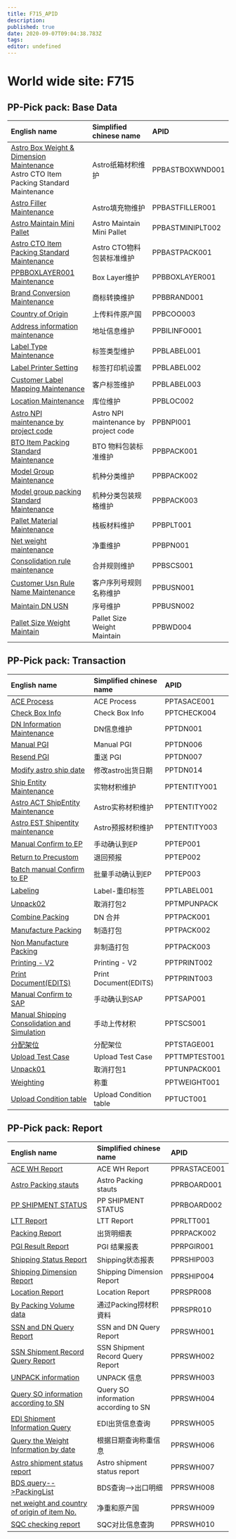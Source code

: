 ```yaml
---
title: F715_APID
description: 
published: true
date: 2020-09-07T09:04:38.783Z
tags: 
editor: undefined
---
```


# **World wide site: F715**

## **PP-Pick pack: Base Data**

| English name                                                 | Simplified chinese name               | APID             |
| :------------------------------------------------------------ | :------------------------------------- | :---------------- |
| [Astro Box Weight & Dimension Maintenance](PP_F715/BASEDATA/WCQ_F715_PPBASTBOXWND001_UI.md)<br>Astro CTO Item Packing Standard Maintenance | Astro纸箱材积维护                     | PPBASTBOXWND001  |
| [Astro Filler Maintenance](PP_F715/BASEDATA/WCQ_F715_PPBASTFILLER001_UI.md) | Astro填充物维护                       | PPBASTFILLER001  |
| [Astro Maintain Mini Pallet](PP_F715/BASEDATA/WCQ_F715_PPBASTMINIPLT002_UI.md) | Astro Maintain Mini Pallet            | PPBASTMINIPLT002 |
| [Astro CTO Item Packing Standard Maintenance](PP_F715/BASEDATA/WCQ_F715_PPBASTPACK001_UI.md) | Astro CTO物料包装标准维护             | PPBASTPACK001    |
| [PPBBOXLAYER001 Maintenance](PP_F715/BASEDATA/WCQ_F715_PPBBOXLAYER001_UI.md) | Box Layer维护                         | PPBBOXLAYER001   |
| [Brand Conversion Maintenance](PP_F715/BASEDATA/WCQ_F715_PPBBRAND001_UI.md) | 商标转换维护                          | PPBBRAND001      |
| [Country of Origin](PP_F715/BASEDATA/WCQ_F715_PPBCOO003_UI.md) | 上传料件原产国                        | PPBCOO003        |
| [Address information maintenance](PP_F715/BASEDATA/WCQ_F715_PPBILINFO001_UI.md) | 地址信息维护                          | PPBILINFO001     |
| [Label Type Maintenance](PP_F715/BASEDATA/WCQ_F715_PPBLABEL001_UI.md) | 标签类型维护                          | PPBLABEL001      |
| [Label Printer Setting](PP_F715/BASEDATA/WCQ_F715_PPBLABEL002_UI.md) | 标签打印机设置                        | PPBLABEL002      |
| [Customer Label Mapping Maintenance](PP_F715/BASEDATA/WCQ_F715_PPBLABEL003_UI.md) | 客户标签维护                          | PPBLABEL003      |
| [Location Maintenance](PP_F715/BASEDATA/WCQ_F715_PPBLOC002_UI.md) | 库位维护                              | PPBLOC002        |
| [Astro NPI maintenance by project code](PP_F715/BASEDATA/WCQ_F715_PPBNPI001_UI.md) | Astro NPI maintenance by project code | PPBNPI001        |
| [BTO Item Packing Standard Maintenance](PP_F715/BASEDATA/WCQ_F715_PPBPACK001_UI.md) | BTO 物料包装标准维护                  | PPBPACK001       |
| [Model Group Maintenance](PP_F715/BASEDATA/WCQ_F715_PPBPACK002_UI.md) | 机种分类维护                          | PPBPACK002       |
| [Model group packing Standard Maintenance](PP_F715/BASEDATA/WCQ_F715_PPBPACK003_UI.md) | 机种分类包装规格维护                  | PPBPACK003       |
| [Pallet Material Maintenance](PP_F715/BASEDATA/WCQ_F715_PPBPLT001_UI.md) | 栈板材料维护                          | PPBPLT001        |
| [Net weight maintenance ](PP_F715/BASEDATA/WCQ_F715_PPBPN001_UI.md) | 净重维护                              | PPBPN001         |
| [Consolidation rule maintenance](PP_F715/BASEDATA/WCQ_F715_PPBSCS001_UI.md) | 合并规则维护                          | PPBSCS001        |
| [Customer Usn Rule Name Maintenance](PP_F715/BASEDATA/WCQ_F715_PPBUSN001_UI.md) | 客户序列号规则名称维护                | PPBUSN001        |
| [Maintain DN USN](PP_F715/BASEDATA/WCQ_F715_PPBUSN002_UI.md) | 序号维护                              | PPBUSN002        |
| [Pallet Size Weight Maintain](PP_F715/BASEDATA/WCQ_F715_PPBWD004_UI.md) | Pallet Size Weight Maintain           | PPBWD004         |

## **PP-Pick pack: Transaction**

| English name                                                                                 | Simplified chinese name | APID          |
| :-------------------------------------------------------------------------------------------- | :----------------------- | :------------- |
| [ACE Process](PP_F715/TRANSACTION/WCQ_F715_PPTASACE001_UI.md)                                | ACE Process             | PPTASACE001   |
| [Check Box Info](PP_F715/TRANSACTION/WCQ_F715_PPTCHECK004_UI.md)                             | Check Box Info          | PPTCHECK004   |
| [DN Information Maintenance](PP_F715/TRANSACTION/WCQ_F715_PPTDN001_UI.md)                    | DN信息维护              | PPTDN001      |
| [Manual PGI](PP_F715/TRANSACTION/WCQ_F715_PPTDN006_UI.md)                                    | Manual PGI              | PPTDN006      |
| [Resend PGI](PP_F715/TRANSACTION/WCQ_F715_PPTDN007_UI.md)                                    | 重送 PGI                | PPTDN007      |
| [Modify astro ship date](PP_F715/TRANSACTION/WCQ_F715_PPTDN014_UI.md)                        | 修改astro出货日期       | PPTDN014      |
| [Ship Entity Maintenance](PP_F715/TRANSACTION/WCQ_F715_PPTENTITY001_UI.md)                   | 实物材积维护            | PPTENTITY001  |
| [Astro ACT ShipEntity Maintenance](PP_F715/TRANSACTION/WCQ_F715_PPTENTITY002_UI.md)          | Astro实称材积维护       | PPTENTITY002  |
| [Astro EST Shipentity  maintenance](PP_F715/TRANSACTION/WCQ_F715_PPTENTITY003_UI.md)         | Astro预报材积维护       | PPTENTITY003  |
| [Manual Confirm to EP](PP_F715/TRANSACTION/WCQ_F715_PPTEP001_UI.md)                          | 手动确认到EP            | PPTEP001      |
| [Return to Precustom](PP_F715/TRANSACTION/WCQ_F715_PPTEP002_UI.md)                           | 退回预报                | PPTEP002      |
| [Batch manual Confirm to EP](PP_F715/TRANSACTION/WCQ_F715_PPTEP003_UI.md)                    | 批量手动确认到EP        | PPTEP003      |
| [Labeling](PP_F715/TRANSACTION/WCQ_F715_PPTLABEL001_UI.md)                                   | Label-重印标签          | PPTLABEL001   |
| [Unpack02](PP_F715/TRANSACTION/WCQ_F715_PPTMPUNPACK_UI.md)                                   | 取消打包2               | PPTMPUNPACK   |
| [Combine Packing](PP_F715/TRANSACTION/WCQ_F715_PPTPACK001_UI.md)                             | DN 合并                 | PPTPACK001    |
| [Manufacture Packing](PP_F715/TRANSACTION/WCQ_F715_PPTPACK002_UI.md)                         | 制造打包                | PPTPACK002    |
| [Non Manufacture Packing](PP_F715/TRANSACTION/WCQ_F715_PPTPACK003_UI.md)                     | 非制造打包              | PPTPACK003    |
| [Printing - V2](PP_F715/TRANSACTION/WCQ_F715_PPTPRINT002_UI.md)                              | Printing - V2           | PPTPRINT002   |
| [Print Document(EDITS)](PP_F715/TRANSACTION/WCQ_F715_PPTPRINT003_UI.md)                      | Print Document(EDITS)   | PPTPRINT003   |
| [Manual Confirm to SAP](PP_F715/TRANSACTION/WCQ_F715_PPTSAP001_UI.md)                        | 手动确认到SAP           | PPTSAP001     |
| [Manual Shipping Consolidation and Simulation](PP_F715/TRANSACTION/WCQ_F715_PPTSCS001_UI.md) | 手动上传材积            | PPTSCS001     |
| [分配架位](PP_F715/TRANSACTION/WCQ_F715_PPTSTAGE001_UI.md)                                   | 分配架位                | PPTSTAGE001   |
| [Upload Test Case](PP_F715/TRANSACTION/WCQ_F715_PPTTMPTEST001_UI.md)                         | Upload Test Case        | PPTTMPTEST001 |
| [Unpack01](PP_F715/TRANSACTION/WCQ_F715_PPTUNPACK001_UI.md)                                  | 取消打包1               | PPTUNPACK001  |
| [Weighting](PP_F715/TRANSACTION/WCQ_F715_PPTWEIGHT001_UI.md)                                 | 称重                    | PPTWEIGHT001  |
| [Upload Condition table](PP_F715/TRANSACTION/WCQ_F715_PPTUCT001_UI.md)                       | Upload Condition table  | PPTUCT001     |

## **PP-Pick pack: Report**

| English name                                                                | Simplified chinese name              | APID         |
| :--------------------------------------------------------------------------- | :------------------------------------ | :------------ |
| [ACE WH Report](PP_F715/REPORT/WCQ_F715_PPRASTACE001_UI.md)                             | ACE WH Report                        | PPRASTACE001 |
| [Astro Packing stauts](PP_F715/REPORT/WCQ_F715_PPRBOARD001_UI.md)                       | Astro Packing stauts                 | PPRBOARD001  |
| [PP SHIPMENT STATUS](PP_F715/REPORT/WCQ_F715_PPRBOARD002_UI.md)                         | PP SHIPMENT STATUS                   | PPRBOARD002  |
| [LTT Report](PP_F715/REPORT/WCQ_F715_PPRLTT001_UI.md)                                   | LTT Report                           | PPRLTT001    |
| [Packing Report](PP_F715/REPORT/WCQ_F715_PPRPACK002_UI.md)                              | 出货明细表                           | PPRPACK002   |
| [PGI Result Report](PP_F715/REPORT/WCQ_F715_PPRPGIR001_UI.md)                           | PGI 结果报表                         | PPRPGIR001   |
| [Shipping Status Report](PP_F715/REPORT/WCQ_F715_PPRSHIP003_UI.md)                      | Shipping状态报表                     | PPRSHIP003   |
| [Shipping Dimension Report](PP_F715/REPORT/WCQ_F715_PPRSHIP004_UI.md)                   | Shipping Dimension Report            | PPRSHIP004   |
| [Location Report](PP_F715/REPORT/WCQ_F715_PPRSPR008_UI.md)                              | Location Report                      | PPRSPR008    |
| [By Packing Volume data](PP_F715/REPORT/WCQ_F715_PPRSPR010_UI.md)                       | 通过Packing捞材积資料                | PPRSPR010    |
| [SSN and DN Query Report](PP_F715/REPORT/WCQ_F715_PPRSWH001_UI.md)                      | SSN and DN Query Report              | PPRSWH001    |
| [SSN Shipment Record Query Report](PP_F715/REPORT/WCQ_F715_PPRSWH002_UI.md)             | SSN Shipment Record Query Report     | PPRSWH002    |
| [UNPACK information](PP_F715/REPORT/WCQ_F715_PPRSWH003_UI.md)                           | UNPACK 信息                          | PPRSWH003    |
| [Query SO information according to SN](PP_F715/REPORT/WCQ_F715_PPRSWH004_UI.md)         | Query SO information according to SN | PPRSWH004    |
| [EDI Shipment Information Query](PP_F715/REPORT/WCQ_F715_PPRSWH005_UI.md)               | EDI出货信息查询                      | PPRSWH005    |
| [Query the Weight Information by date](PP_F715/REPORT/WCQ_F715_PPRSWH006_UI.md)         | 根据日期查询称重信息                 | PPRSWH006    |
| [Astro shipment status report](PP_F715/REPORT/WCQ_F715_PPRSWH007_UI.md)                 | Astro shipment status report         | PPRSWH007    |
| [BDS query-->PackingList](PP_F715/REPORT/WCQ_F715_PPRSWH008_UI.md)                      | BDS查询-->出口明细                   | PPRSWH008    |
| [net weight and country of origin of item No.](PP_F715/REPORT/WCQ_F715_PPRSWH009_UI.md) | 净重和原产国                         | PPRSWH009    |
| [SQC checking report](PP_F715/REPORT/WCQ_F715_PPRSWH010_UI.md)                          | SQC对比信息查詢                      | PPRSWH010    |